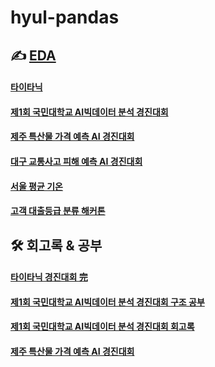 # hyul-pandas

## ✍️ [EDA](https://hyul-code.tistory.com/28)
#### [타이타닉](https://github.com/hyul77/hyul-pandas/blob/main/%ED%83%80%EC%9D%B4%ED%83%80%EB%8B%89/kaggle_FF.ipynb)
#### [제1회 국민대학교 AI빅데이터 분석 경진대회](https://github.com/hyul77/hyul-pandas/blob/main/%EC%A0%9C1%ED%9A%8C%20%EA%B5%AD%EB%AF%BC%EB%8C%80%ED%95%99%EA%B5%90%20AI%EB%B9%85%EB%8D%B0%EC%9D%B4%ED%84%B0%20%EB%B6%84%EC%84%9D%20%EA%B2%BD%EC%A7%84%EB%8C%80%ED%9A%8C/EDA_Class_V3.ipynb)
#### [제주 특산물 가격 예측 AI 경진대회](https://github.com/hyul77/hyul-pandas/blob/main/%EC%A0%9C%EC%A3%BC%20%ED%8A%B9%EC%82%B0%EB%AC%BC%20%EA%B0%80%EA%B2%A9%20%EC%98%88%EC%B8%A1%20AI%20%EA%B2%BD%EC%A7%84%EB%8C%80%ED%9A%8C/jeju_EDA.ipynb)
#### [대구 교통사고 피해 예측 AI 경진대회](https://github.com/hyul77/hyul-pandas/blob/main/%EB%8C%80%EA%B5%AC/model/EDA%EB%A7%8C.ipynb)
#### [서울 평균 기온](https://github.com/hyul77/hyul-pandas/blob/main/%EC%84%9C%EC%9A%B8%20%ED%8F%89%EA%B7%A0%20%EA%B8%B0%EC%98%A8/model/EDA%EB%A7%8C.ipynb)
#### [고객 대출등급 분류 해커톤](https://github.com/hyul77/hyul-pandas/blob/main/%EA%B3%A0%EA%B0%9D%20%EB%8C%80%EC%B6%9C%EB%93%B1%EA%B8%89%20%EB%B6%84%EB%A5%98%20%ED%95%B4%EC%BB%A4%ED%86%A4/hyul_EDA.ipynb)



## 🛠 회고록 & 공부
#### [타이타닉 경진대회 完](https://hyul-code.tistory.com/34)
#### [제1회 국민대학교 AI빅데이터 분석 경진대회 구조 공부](https://hyul-code.tistory.com/35)
#### [제1회 국민대학교 AI빅데이터 분석 경진대회 회고록](https://hyul-code.tistory.com/38)
#### [제주 특산물 가격 예측 AI 경진대회](https://hyul-code.tistory.com/43)